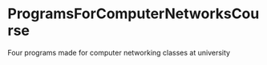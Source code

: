 # ProgramsForComputerNetworksCourse
Four programs made for computer networking classes at university

